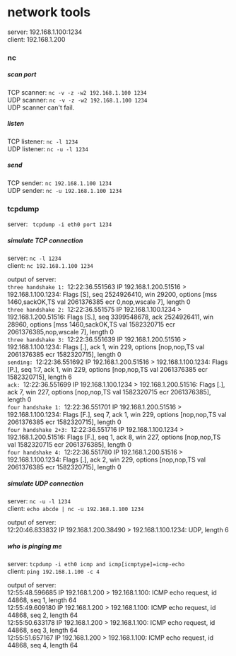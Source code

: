 # network tools
server: 192.168.1.100:1234<br>
client: 192.168.1.200<br>


### nc ###
##### scan port #####
TCP scanner: `nc -v -z -w2 192.168.1.100 1234`<br>
UDP scanner: `nc -v -z -w2 192.168.1.100 1234`<br>
UDP scanner can't fail.<br>

##### listen #####
TCP listener: `nc -l 1234`<br>
UDP listener: `nc -u -l 1234`<br>

##### send #####
TCP sender: `nc 192.168.1.100 1234`<br>
UDP sender: `nc -u 192.168.1.100 1234`<br>


### tcpdump ###
server: ` tcpdump -i eth0 port 1234`<br>

##### simulate TCP connection #####
server: `nc -l 1234`<br>
client: `nc 192.168.1.100 1234`<br>

output of server:<br>
`three handshake 1: `12:22:36.551563 IP 192.168.1.200.51516 > 192.168.1.100.1234: Flags [S], seq 2524926410, win 29200, options [mss 1460,sackOK,TS val 2061376385 ecr 0,nop,wscale 7], length 0<br>
`three handshake 2: `12:22:36.551575 IP 192.168.1.100.1234 > 192.168.1.200.51516: Flags [S.], seq 3399548678, ack 2524926411, win 28960, options [mss 1460,sackOK,TS val 1582320715 ecr 2061376385,nop,wscale 7], length 0<br>
`three handshake 3: `12:22:36.551639 IP 192.168.1.200.51516 > 192.168.1.100.1234: Flags [.], ack 1, win 229, options [nop,nop,TS val 2061376385 ecr 1582320715], length 0<br>
`sending: `12:22:36.551692 IP 192.168.1.200.51516 > 192.168.1.100.1234: Flags [P.], seq 1:7, ack 1, win 229, options [nop,nop,TS val 2061376385 ecr 1582320715], length 6<br>
`ack: `12:22:36.551699 IP 192.168.1.100.1234 > 192.168.1.200.51516: Flags [.], ack 7, win 227, options [nop,nop,TS val 1582320715 ecr 2061376385], length 0<br>
`four handshake 1: `12:22:36.551701 IP 192.168.1.200.51516 > 192.168.1.100.1234: Flags [F.], seq 7, ack 1, win 229, options [nop,nop,TS val 2061376385 ecr 1582320715], length 0<br>
`four handshake 2+3: `12:22:36.551716 IP 192.168.1.100.1234 > 192.168.1.200.51516: Flags [F.], seq 1, ack 8, win 227, options [nop,nop,TS val 1582320715 ecr 2061376385], length 0<br>
`four handshake 4: `12:22:36.551780 IP 192.168.1.200.51516 > 192.168.1.100.1234: Flags [.], ack 2, win 229, options [nop,nop,TS val 2061376385 ecr 1582320715], length 0<br>


##### simulate UDP connection #####
server: `nc -u -l 1234`<br>
client: `echo abcde | nc -u 192.168.1.100 1234`<br>

output of server:<br>
12:20:46.833832 IP 192.168.1.200.38490 > 192.168.1.100.1234: UDP, length 6

##### who is pinging me #####
server: `tcpdump -i eth0 icmp and icmp[icmptype]=icmp-echo`<br>
client: `ping 192.168.1.100 -c 4`

output of server:<br>
12:55:48.596685 IP 192.168.1.200 > 192.168.1.100: ICMP echo request, id 44868, seq 1, length 64<br>
12:55:49.609180 IP 192.168.1.200 > 192.168.1.100: ICMP echo request, id 44868, seq 2, length 64<br>
12:55:50.633178 IP 192.168.1.200 > 192.168.1.100: ICMP echo request, id 44868, seq 3, length 64<br>
12:55:51.657167 IP 192.168.1.200 > 192.168.1.100: ICMP echo request, id 44868, seq 4, length 64<br>
